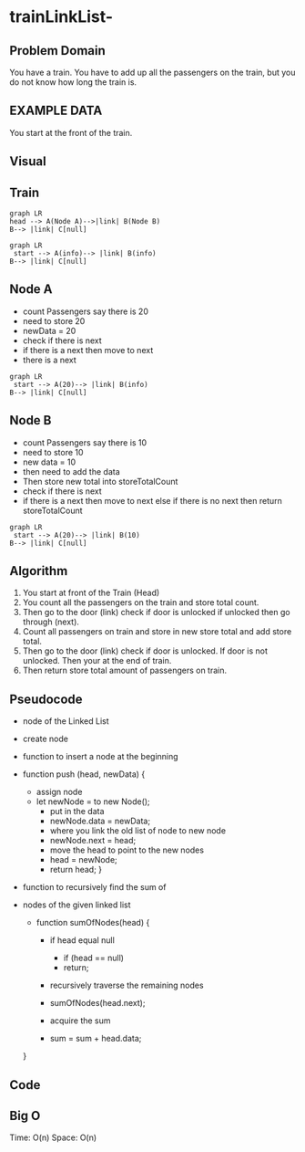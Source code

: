 # trainLinkList-

## Problem Domain

You have a train. You have to add up all the passengers on the train, but you do not know how long the train is.

## EXAMPLE DATA

You start at the front of the train.

## Visual

## Train

```mermaid
graph LR
head --> A(Node A)-->|link| B(Node B)
B--> |link| C[null]
```

```mermaid
graph LR
 start --> A(info)--> |link| B(info)
B--> |link| C[null]
```

## Node A

- count Passengers say there is 20
- need to store 20
- newData = 20
- check if there is next
- if there is a next then move to next
- there is a next

```mermaid
graph LR
 start --> A(20)--> |link| B(info)
B--> |link| C[null]
```

## Node B

- count Passengers say there is 10
- need to store 10
- new data = 10
- then need to add the data
- Then store new total into storeTotalCount
- check if there is next
- if there is a next then move to next else if there is no next then return storeTotalCount

```mermaid
graph LR
 start --> A(20)--> |link| B(10)
B--> |link| C[null]
```

## Algorithm

1. You start at front of the Train (Head)
2. You count all the passengers on the train and store total count.
3. Then go to the door (link) check if door is unlocked if unlocked then go through (next).
4. Count all passengers on train and store in new store total and add store total.
5. Then go to the door (link) check if door is unlocked. If door is not unlocked. Then your at the end of train.
6. Then return store total amount of passengers on train.

## Pseudocode

- node of the Linked List
- create node
- function to insert a node at the beginning
- function push (head, newData) {
  - assign node
  - let newNode = to new Node();
    - put in the data
    - newNode.data = newData;
    - where you link the old list of node to new node
    - newNode.next = head;
    - move the head to point to the new nodes
    - head = newNode;
    - return head;
}

- function to recursively find the sum of
- nodes of the given linked list
  - function sumOfNodes(head) {

    - if head equal null
      - if (head == null)
      - return;

    - recursively traverse the remaining nodes
    - sumOfNodes(head.next);

    - acquire the sum
    - sum = sum + head.data;

  }

## Code

## Big O

Time: O(n)
Space: O(n)
